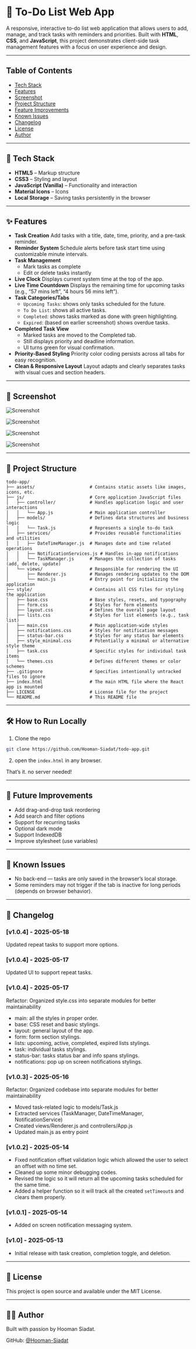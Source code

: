 # 📝 To-Do List Web App

A responsive, interactive to-do list web application that allows users to add, manage, and track tasks with reminders and priorities. Built with **HTML**, **CSS**, and **JavaScript**, this project demonstrates client-side task management features with a focus on user experience and design.

---

## Table of Contents

- [Tech Stack](#teck-stack)
- [Features](#features)
- [Screenshot](#screenshot)
- [Project Structure](#project-structure)
- [Feature Improvements](#feature-improvements)
- [Known Issues](#known-issues)
- [Changelog](#changelog)
- [License](#license)
- [Author](#author)

---

## 🔧 Tech Stack

- **HTML5** – Markup structure  
- **CSS3** – Styling and layout  
- **JavaScript (Vanilla)** – Functionality and interaction  
- **Material Icons** – Icons  
- **Local Storage** – Saving tasks persistently in the browser  

---

## ✨ Features

- **Task Creation** 
  Add tasks with a title, date, time, priority, and a pre-task reminder.
- **Reminder System** 
  Schedule alerts before task start time using customizable minute intervals.
- **Task Management**
  - Mark tasks as complete
  - Edit or delete tasks instantly
- **Live Clock**
  Displays current system time at the top of the app.
- **Live Time Countdown**
   Displays the remaining time for upcoming tasks (e.g., “57 mins left”, “4 hours 56 mins left”).
- **Task Categories/Tabs**
  - `Upcoming Tasks`: shows only tasks scheduled for the future.
  - `To Do List`: shows all active tasks.
  - `Completed`: shows tasks marked as done with green highlighting.
  - `Expired`: (based on earlier screenshot) shows overdue tasks.
- **Completed Task View**
  - Marked tasks are moved to the Completed tab.
  - Still displays priority and deadline information.
  - UI turns green for visual confirmation.
- **Priority-Based Styling**
   Priority color coding persists across all tabs for easy recognition.
- **Clean & Responsive Layout**
   Layout adapts and clearly separates tasks with visual cues and section headers.

---

## 📸 Screenshot

![Screenshot](assets/screenshot1.png)

![Screenshot](assets/screenshot2.png)

![Screenshot](assets/screenshot3.png)

![Screenshot](assets/screenshot4.png)

---

## 📁 Project Structure

```
todo-app/
├── assets/                		# Contains static assets like images, icons, etc.
├── js/                    		# Core application JavaScript files
│   ├── controller/        		# Handles application logic and user interactions
│   │   └── App.js          	# Main application controller
│   ├── models/             	# Defines data structures and business logic
│   │   └── Task.js         	# Represents a single to-do task
│   ├── services/           	# Provides reusable functionalities and utilities
│   │   ├── DateTimeManager.js  # Manages date and time related operations
│   │   ├── NotificationServices.js # Handles in-app notifications
│   │   └── TaskManager.js  	# Manages the collection of tasks (add, delete, update)
│   └── views/              	# Responsible for rendering the UI
│       ├── Renderer.js     	# Manages rendering updates to the DOM
│       └── main.js         	# Entry point for initializing the application
├── style/                  	# Contains all CSS files for styling the application
│   ├── base.css            	# Base styles, resets, and typography
│   ├── form.css            	# Styles for form elements
│   ├── layout.css          	# Defines the overall page layout
│   ├── lists.css           	# Styles for list elements (e.g., task list)
│   ├── main.css            	# Main application-wide styles
│   ├── notifications.css   	# Styles for notification messages
│   ├── status-bar.css      	# Styles for any status bar elements
│   ├── style_minimal.css   	# Potentially a minimal or alternative style theme
│   ├── task.css            	# Specific styles for individual task items
│   └── themes.css          	# Defines different themes or color schemes
├── .gitignore              	# Specifies intentionally untracked files to ignore
├── index.html              	# The main HTML file where the React app is mounted
├── LICENSE                 	# License file for the project
└── README.md               	# This README file
```

---

## 🛠 How to Run Locally

1. Clone the repo
```bash
git clone https://github.com/Hooman-Siadat/todo-app.git
```

2. open the `index.html` in any browser.

That’s it. no server needed!

---

## 📌 Future Improvements

- Add drag-and-drop task reordering
- Add search and filter options
- Support for recurring tasks
- Optional dark mode
- Support IndexedDB
- Improve stylesheet (use variables)

---

## 🐞 Known Issues

- No back-end — tasks are only saved in the browser’s local storage.
- Some reminders may not trigger if the tab is inactive for long periods (depends on browser behavior).

---

## 🔄 Changelog

### [v1.0.4] - 2025-05-18

Updated repeat tasks to support more options.

### [v1.0.4] - 2025-05-17

Updated UI to support repeat tasks.

### [v1.0.4] - 2025-05-17

Refactor: Organized style.css into separate modules for better maintainability

- main: all the styles in proper order.
- base: CSS reset and basic stylings.
- layout: general layout of the app.
- form: form section stylings.
- lists: upcoming, active, completed, expired lists stylings.
- task: individual tasks stylings.
- status-bar: tasks status bar and info spans stylings.
- notifications: pop up on screen notifications stylings.

### [v1.0.3] - 2025-05-16

Refactor: Organized codebase into separate modules for better maintainability

- Moved task-related logic to models/Task.js
- Extracted services (TaskManager, DateTimeManager, NotificationService)
- Created views/Renderer.js and controllers/App.js
- Updated main.js as entry point

### [v1.0.2] - 2025-05-14

- Fixed notification offset validation logic which allowed the user to select an offset with no time set.
- Cleaned up some minor debugging codes.
- Revised the logic so it will return all the upcoming tasks scheduled for the same time.
- Added a helper function so it will track all the created `setTimeout`s and clears them properly.

### [v1.0.1] - 2025-05-14

- Added on screen notification messaging system.

### [v1.0] - 2025-05-13

- Initial release with task creation, completion toggle, and deletion.

---

## 📄 License

This project is open source and available under the MIT License.

---

## 🙋‍♂️ Author

Built with passion by Hooman Siadat.

GitHub: [@Hooman-Siadat](https://github.com/Hooman-Siadat)
